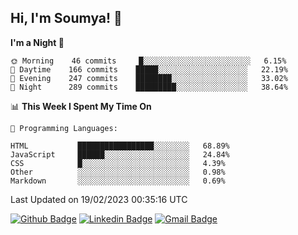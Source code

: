 ## Hi, I'm Soumya! 👋

<!--START_SECTION:waka-->
**I'm a Night 🦉** 

```text
🌞 Morning    46 commits     █░░░░░░░░░░░░░░░░░░░░░░░░   6.15% 
🌆 Daytime    166 commits    █████░░░░░░░░░░░░░░░░░░░░   22.19% 
🌃 Evening    247 commits    ████████░░░░░░░░░░░░░░░░░   33.02% 
🌙 Night      289 commits    █████████░░░░░░░░░░░░░░░░   38.64%

```


📊 **This Week I Spent My Time On** 

```text
💬 Programming Languages: 

HTML           █████████████████░░░░░░░░   68.89% 
JavaScript     ██████░░░░░░░░░░░░░░░░░░░   24.84% 
CSS            █░░░░░░░░░░░░░░░░░░░░░░░░   4.39% 
Other          ░░░░░░░░░░░░░░░░░░░░░░░░░   0.98% 
Markdown       ░░░░░░░░░░░░░░░░░░░░░░░░░   0.69%
```


 Last Updated on 19/02/2023 00:35:16 UTC
<!--END_SECTION:waka-->

[![Github Badge](https://img.shields.io/badge/-rubyruins-grey?style=for-the-badge&logo=github&logoColor=white&link=https://github.com/rubyruins/)](https://www.github.com/rubyruins/) 
[![Linkedin Badge](https://img.shields.io/badge/-Soumya%20Parekh-0072b1?style=for-the-badge&logo=Linkedin&logoColor=white&link=https://www.linkedin.com/in/Soumya-Parekh/)](https://www.linkedin.com/in/Soumya-Parekh/) 
[![Gmail Badge](https://img.shields.io/badge/-soumyaparekh.me@gmail.com-c14438?style=for-the-badge&logo=Gmail&logoColor=white&link=mailto:soumyaparekh.me@gmail.com)](mailto:soumyaparekh.me@gmail.com) 
